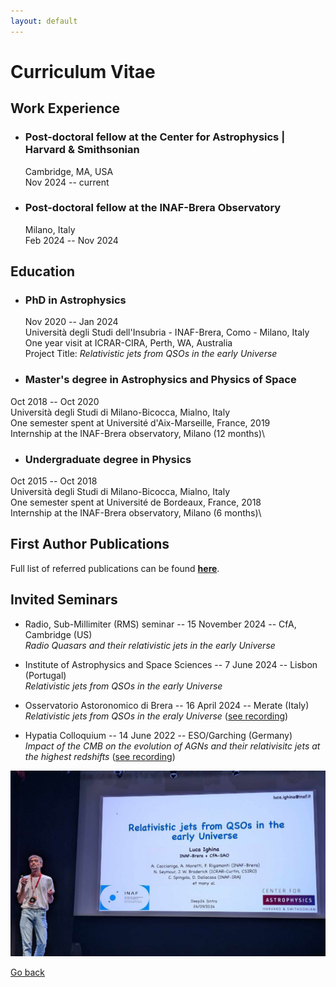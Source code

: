 ```yaml
---
layout: default
---
```


# Curriculum Vitae

## Work Experience
- ### Post-doctoral fellow at the Center for Astrophysics | Harvard & Smithsonian
  Cambridge, MA, USA\
  Nov 2024 -- current
- ### Post-doctoral fellow at the INAF-Brera Observatory
  Milano, Italy\
  Feb 2024 -- Nov 2024

## Education
- ### PhD in Astrophysics
  Nov 2020 -- Jan 2024\
  Università degli Studi dell'Insubria - INAF-Brera, Como - Milano, Italy\
  One year visit at ICRAR-CIRA, Perth, WA, Australia\
  Project Title: *Relativistic jets from QSOs in the early Universe*

- ### Master's degree in Astrophysics and Physics of Space
Oct 2018 -- Oct 2020\
Università degli Studi di Milano-Bicocca, Mialno, Italy \
One semester spent at Université d'Aix-Marseille, France, 2019\
Internship at the INAF-Brera observatory, Milano (12 months)\

- ### Undergraduate degree in Physics
Oct 2015 -- Oct 2018\
Università degli Studi di Milano-Bicocca, Mialno, Italy \
One semester spent at Université de Bordeaux, France, 2018\
Internship at the INAF-Brera observatory, Milano (6 months)\


## First Author Publications

Full list of referred publications can be found **[here](https://ui.adsabs.harvard.edu/public-libraries/1d8_iPsRTDOkwPHmys5B_g)**.

## Invited Seminars

- Radio, Sub-Millimiter (RMS) seminar -- 15 November 2024 -- CfA, Cambridge (US)\
  *Radio Quasars and their relativistic jets in the early Universe*

- Institute of Astrophysics and Space Sciences -- 7 June 2024 -- Lisbon (Portugal)\
  *Relativistic jets from QSOs in the early Universe*

- Osservatorio Astoronomico di Brera -- 16 April 2024 -- Merate (Italy) \
  *Relativistic jets from QSOs in the eraly Universe*
  ([see recording](https://drive.google.com/file/d/1OXlkIJecYG4UiS-rz4gBZ3r061ZNtuXI/view))

- Hypatia Colloquium -- 14 June 2022 -- ESO/Garching (Germany)\
  *Impact of the CMB on the evolution of AGNs and their relativisitc jets at the highest redshifts*
  ([see recording](https://www.youtube.com/watch?v=1Up8CkW6O1k))


<img src="images/Deep24_conf.jpeg" width="512" alt="Me presenting at the Deep24 conference in Sintra, Portugal"/>

[Go back](./)
